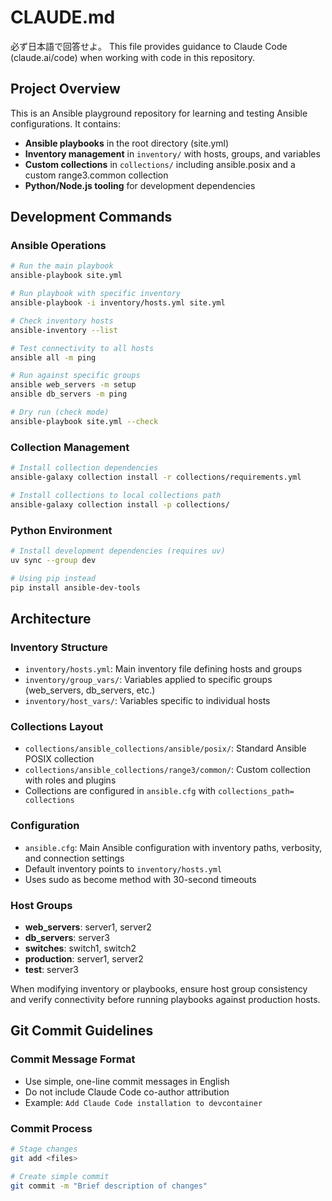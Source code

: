 # CLAUDE.md

必ず日本語で回答せよ。
This file provides guidance to Claude Code (claude.ai/code) when working with code in this repository.

## Project Overview

This is an Ansible playground repository for learning and testing Ansible configurations. It contains:

- **Ansible playbooks** in the root directory (site.yml)
- **Inventory management** in `inventory/` with hosts, groups, and variables
- **Custom collections** in `collections/` including ansible.posix and a custom range3.common collection
- **Python/Node.js tooling** for development dependencies

## Development Commands

### Ansible Operations
```bash
# Run the main playbook
ansible-playbook site.yml

# Run playbook with specific inventory
ansible-playbook -i inventory/hosts.yml site.yml

# Check inventory hosts
ansible-inventory --list

# Test connectivity to all hosts
ansible all -m ping

# Run against specific groups
ansible web_servers -m setup
ansible db_servers -m ping

# Dry run (check mode)
ansible-playbook site.yml --check
```

### Collection Management
```bash
# Install collection dependencies
ansible-galaxy collection install -r collections/requirements.yml

# Install collections to local collections path
ansible-galaxy collection install -p collections/
```

### Python Environment
```bash
# Install development dependencies (requires uv)
uv sync --group dev

# Using pip instead
pip install ansible-dev-tools
```

## Architecture

### Inventory Structure
- `inventory/hosts.yml`: Main inventory file defining hosts and groups
- `inventory/group_vars/`: Variables applied to specific groups (web_servers, db_servers, etc.)
- `inventory/host_vars/`: Variables specific to individual hosts

### Collections Layout
- `collections/ansible_collections/ansible/posix/`: Standard Ansible POSIX collection
- `collections/ansible_collections/range3/common/`: Custom collection with roles and plugins
- Collections are configured in `ansible.cfg` with `collections_path= collections`

### Configuration
- `ansible.cfg`: Main Ansible configuration with inventory paths, verbosity, and connection settings
- Default inventory points to `inventory/hosts.yml`
- Uses sudo as become method with 30-second timeouts

### Host Groups
- **web_servers**: server1, server2
- **db_servers**: server3  
- **switches**: switch1, switch2
- **production**: server1, server2
- **test**: server3

When modifying inventory or playbooks, ensure host group consistency and verify connectivity before running playbooks against production hosts.

## Git Commit Guidelines

### Commit Message Format
- Use simple, one-line commit messages in English
- Do not include Claude Code co-author attribution
- Example: `Add Claude Code installation to devcontainer`

### Commit Process
```bash
# Stage changes
git add <files>

# Create simple commit
git commit -m "Brief description of changes"
```
